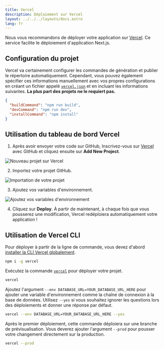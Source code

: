 ```yaml
---
title: Vercel
description: Déploiement sur Vercel
layout: ../../../layouts/docs.astro
lang: fr
---
```


Nous vous recommandons de déployer votre application sur [Vercel](https://vercel.com/?utm_source=t3-oss&utm_campaign=oss). Ce service facilite le déploiement d'application Next.js.

## Configuration du projet

Vercel va certainement configurer les commandes de génération et publier le répertoire automatiquement. Cependant, vous pouvez également spécifier ces informations manuellement avec vos propres configurations en créant un fichier appelé [`vercel.json`](https://vercel.com/docs/project-configuration) et en incluant les informations suivantes. **La plus part des projets ne le requiert pas.**

```json
{
  "buildCommand": "npm run build",
  "devCommand": "npm run dev",
  "installCommand": "npm install"
}
```

## Utilisation du tableau de bord Vercel

1. Après avoir envoyer votre code sur GitHub, Inscrivez-vous sur [Vercel](https://vercel.com/?utm_source=t3-oss&utm_campaign=oss) avec GitHub et cliquez ensuite sur **Add New Project**.

![Nouveau projet sur Vercel](/images/vercel-new-project.webp)

2. Importez votre projet GitHub.

![Importation de votre projet](/images/vercel-import-project.webp)

3. Ajoutez vos variables d'environnement.

![Ajoutez vos variables d'environnement](/images/vercel-env-vars.webp)

4. Cliquez sur **Deploy**. À partir de maintenant, à chaque fois que vous pousserez une modification, Vercel redéploiera automatiquement votre application !

## Utilisation de Vercel CLI

Pour déployer à partir de la ligne de commande, vous devez d'abord [installer la CLI Vercel globalement](https://vercel.com/docs/cli#installing-vercel-cli).

```bash
npm i -g vercel
```

Exécutez la commande [`vercel`](https://vercel.com/docs/cli/deploying-from-cli) pour déployer votre projet.

```bash
vercel
```

Ajoutez l'argument `--env DATABASE_URL=YOUR_DATABASE_URL_HERE` pour ajouter une variable d'environnement comme la chaîne de connexion à la base de données. Utilisez `--yes` si vous souhaitez ignorer les questions lors des déploiements et donner une réponse par défaut.

```bash
vercel --env DATABASE_URL=YOUR_DATABASE_URL_HERE --yes
```

Après le premier déploiement, cette commande déploiera sur une branche de prévisualisation. Vous deverez ajouter l'argument `--prod` pour pousser votre changement directement sur la production.

```bash
vercel --prod
```

